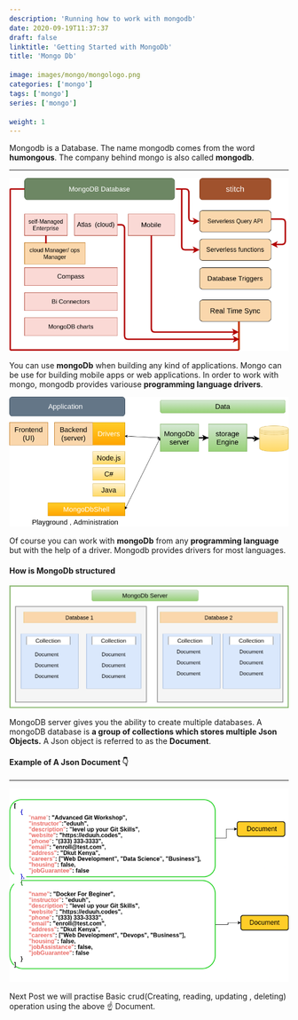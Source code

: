 ```yaml
---
description: 'Running how to work with mongodb'
date: 2020-09-19T11:37:37
draft: false
linktitle: 'Getting Started with MongoDb'
title: 'Mongo Db'

image: images/mongo/mongologo.png
categories: ['mongo']
tags: ['mongo']
series: ['mongo']

weight: 1
---
```


Mongodb is a Database. The name mongodb comes from the word **humongous**. The company behind mongo is also called **mongodb**.

<hr>

![MongoDb ecosystem](/images/mongo/ecosystem.png)

You can use **mongoDb** when building any kind of applications. Mongo can be use for building mobile apps or web applications. In order to work with mongo, mongodb provides variouse **programming language drivers**.

![applications](/images/mongo/application.png)

Of course you can work with **mongoDb** from any **programming language** but with the help of a driver. Mongodb provides drivers for most languages.

#### How is MongoDb structured

![mongodb Server](/images/mongo/mongoserver.png)

MongoDB server gives you the ability to create multiple databases. A mongoDB database is **a group of collections which stores multiple Json Objects.** A Json object is referred to as the **Document**.

#### Example of A Json Document 👇

---

![Document](/images/mongo/documents.png)

Next Post we will practise Basic crud(Creating, reading, updating , deleting) operation using the above ☝ Document.

